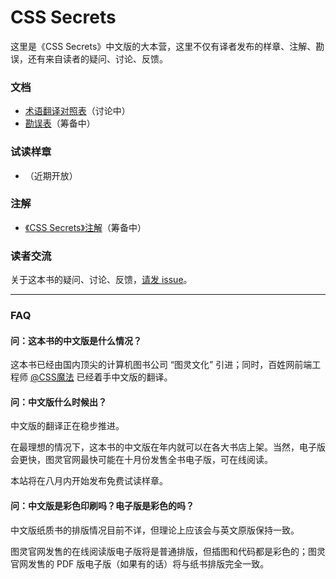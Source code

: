 # CSS Secrets

这里是《CSS Secrets》中文版的大本营，这里不仅有译者发布的样章、注解、勘误，还有来自读者的疑问、讨论、反馈。

### 文档

* [术语翻译对照表](https://github.com/cssmagic/CSS-Secrets/issues/1)（讨论中）
* [勘误表](https://github.com/cssmagic/CSS-Secrets/issues/2)（筹备中）

### 试读样章

* （近期开放）

### 注解

* [《CSS Secrets》注解](https://github.com/cssmagic/CSS-Secrets/tree/master/notes)（筹备中）

### 读者交流

关于这本书的疑问、讨论、反馈，[请发 issue](https://github.com/cssmagic/CSS-Secrets/issues)。

***

### FAQ

#### 问：这本书的中文版是什么情况？

这本书已经由国内顶尖的计算机图书公司 “图灵文化” 引进；同时，百姓网前端工程师 [@CSS魔法](http://weibo.com/cssmagic) 已经着手中文版的翻译。

#### 问：中文版什么时候出？

中文版的翻译正在稳步推进。

在最理想的情况下，这本书的中文版在年内就可以在各大书店上架。当然，电子版会更快，图灵官网最快可能在十月份发售全书电子版，可在线阅读。

本站将在八月内开始发布免费试读样章。

#### 问：中文版是彩色印刷吗？电子版是彩色的吗？

中文版纸质书的排版情况目前不详，但理论上应该会与英文原版保持一致。

图灵官网发售的在线阅读版电子版将是普通排版，但插图和代码都是彩色的；图灵官网发售的 PDF 版电子版（如果有的话）将与纸书排版完全一致。
